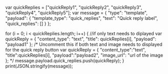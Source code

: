 var quickReplies = ["quickReply1", "quickReply2", "quickReply3", "quickReply4", "quickReply5"];
var message = {
    "type": "template",
    "payload": {
        "template_type": "quick_replies",
        "text": "Quick reply label",
        "quick_replies": []
    }
};

for (i = 0; i < quickReplies.length; i++) {
    //if only text needs to diplayed
    var quickReply = {
        "content_type": "text",
        "title": quickReplies[i],
        "payload": "payload1"
    };
    /* Uncomment this if both text and image needs to displayed for the  quick reply button
     var quickReply = {
     "content_type":"text",
     "title":quickReplies[i],
     "payload":"payload2",
     "image_url": "url of the image
     };
     */
    message.payload.quick_replies.push(quickReply);
}
print(JSON.stringify(message));
